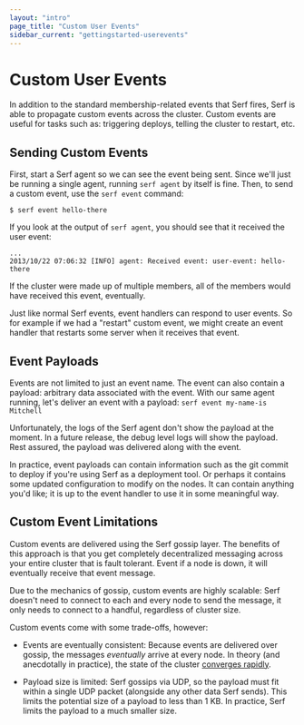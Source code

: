 ```yaml
---
layout: "intro"
page_title: "Custom User Events"
sidebar_current: "gettingstarted-userevents"
---
```


# Custom User Events

In addition to the standard membership-related events that Serf fires,
Serf is able to propagate custom events across the cluster. Custom events
are useful for tasks such as: triggering deploys, telling the cluster to
restart, etc.

## Sending Custom Events

First, start a Serf agent so we can see the event being sent. Since we'll
just be running a single agent, running `serf agent` by itself is fine.
Then, to send a custom event, use the `serf event` command:

```
$ serf event hello-there
```

If you look at the output of `serf agent`, you should see that it received
the user event:

```
...
2013/10/22 07:06:32 [INFO] agent: Received event: user-event: hello-there
```

If the cluster were made up of multiple members, all of the members
would have received this event, eventually.

Just like normal Serf events, event handlers can respond to user events.
So for example if we had a "restart" custom event, we might create an
event handler that restarts some server when it receives that event.

## Event Payloads

Events are not limited to just an event name. The event can also contain
a payload: arbitrary data associated with the event. With our same agent
running, let's deliver an event with a payload: `serf event my-name-is Mitchell`

Unfortunately, the logs of the Serf agent don't show the payload at the
moment. In a future release, the debug level logs will show the payload.
Rest assured, the payload was delivered along with the event.

In practice, event payloads can contain information such as the git commit
to deploy if you're using Serf as a deployment tool. Or perhaps it contains
some updated configuration to modify on the nodes. It can contain anything
you'd like; it is up to the event handler to use it in some meaningful way.

## Custom Event Limitations

Custom events are delivered using the Serf gossip layer. The benefits of
this approach is that you get completely decentralized messaging across
your entire cluster that is fault tolerant. Event if a node is down, it will
eventually receive that event message.

Due to the mechanics of gossip, custom
events are highly scalable: Serf doesn't need to connect to each and every
node to send the message, it only needs to connect to a handful, regardless
of cluster size.

Custom events come with some trade-offs, however:

* Events are eventually consistent: Because events are delivered over
  gossip, the messages _eventually_ arrive at every node. In theory
  (and anecdotally in practice), the state of the cluster
  [converges rapidly](#).

* Payload size is limited: Serf gossips via UDP, so the payload must fit
  within a single UDP packet (alongside any other data Serf sends). This
  limits the potential size of a payload to less than 1 KB. In practice,
  Serf limits the payload to a much smaller size.

